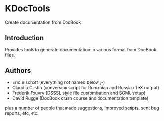 # KDocTools

Create documentation from DocBook

## Introduction

Provides tools to generate documentation in various format from DocBook files.

## Authors

- Eric Bischoff   (everything not named below ;-)
- Claudiu Costin  (conversion script for Romanian and Russian TeX output)
- Frederik Fouvry (DSSSL style file customisation and SGML setup)
- David Rugge     (DocBook crash course and documentation template)

plus a number of people that made suggestions, improved scripts, sent
bug reports, etc, etc.

